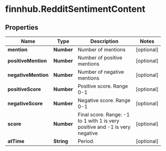 # finnhub.RedditSentimentContent

## Properties

Name | Type | Description | Notes
------------ | ------------- | ------------- | -------------
**mention** | **Number** | Number of mentions | [optional] 
**positiveMention** | **Number** | Number of positive mentions | [optional] 
**negativeMention** | **Number** | Number of negative mentions | [optional] 
**positiveScore** | **Number** | Positive score. Range 0-1 | [optional] 
**negativeScore** | **Number** | Negative score. Range 0-1 | [optional] 
**score** | **Number** | Final score. Range: -1 to 1 with 1 is very positive and -1 is very negative | [optional] 
**atTime** | **String** | Period. | [optional] 


